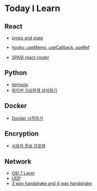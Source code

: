 # Today I Learn

## React

-   [props and state](https://github.com/nowgnas/TIL/tree/master/202203/react#props%EC%99%80-state)
-   [hooks: useMemo, useCallback, useRef](https://github.com/nowgnas/TIL/tree/master/202203/react#usememo)

-   [SPA와 react-router](https://github.com/nowgnas/TIL/tree/master/202203/react#2022-03-05)

## Python

-   [itertools](https://github.com/nowgnas/TIL/tree/master/202203/python#2022-03-04)
-   [파이썬 가상환경 설치하기](https://github.com/nowgnas/TIL/tree/master/202203/python/#2022-03-06)

## Docker

-   [Docker 시작하기](https://github.com/nowgnas/TIL/tree/master/202203/docker/#2022-03-06)

## Encryption

-   [사용자 정보 암호화](https://nowgnas.github.io/posts/encryption/)

## Network

-   [OSI 7 Layer](https://github.com/nowgnas/CS-Study/tree/master/network/osi7layer)
-   [UDP](https://github.com/nowgnas/CS-Study/tree/master/network/udp)
-   [3 way handshake and 4 way handshake](https://github.com/nowgnas/CS-Study/tree/master/network/3wayhandshake)

<!--
https://github.com/nowgnas/TIL/tree/master/
/폴더
#위치
 -->
